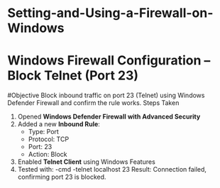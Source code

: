 # Setting-and-Using-a-Firewall-on-Windows
# Windows Firewall Configuration – Block Telnet (Port 23)

#Objective
Block inbound traffic on port 23 (Telnet) using Windows Defender Firewall and confirm the rule works.
 Steps Taken
1. Opened **Windows Defender Firewall with Advanced Security**
2. Added a new **Inbound Rule**:
   - Type: Port
   - Protocol: TCP
   - Port: 23
   - Action: Block
3. Enabled **Telnet Client** using Windows Features
4. Tested with:
   -cmd
   -telnet localhost 23
Result: Connection failed, confirming port 23 is blocked.

